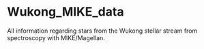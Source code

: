 # Wukong_MIKE_data
All information regarding stars from the Wukong stellar stream from spectroscopy with MIKE/Magellan.
